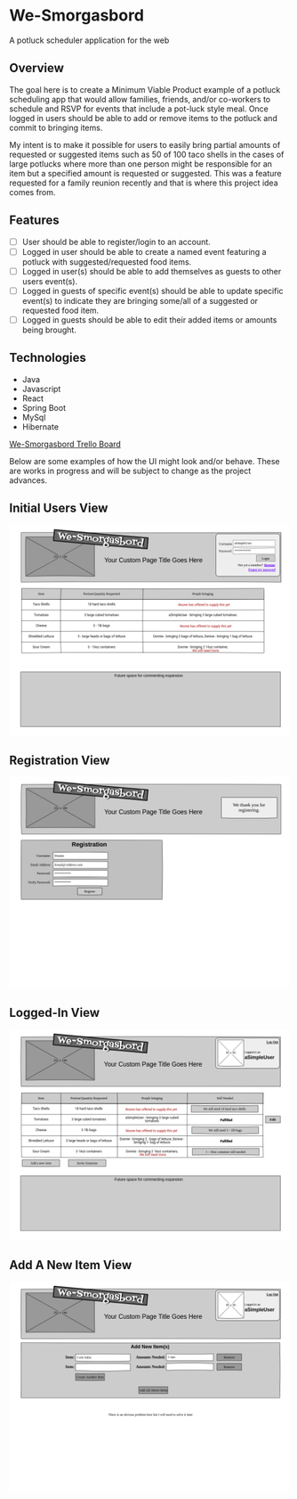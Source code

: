 # We-Smorgasbord
A potluck scheduler application for the web

## **Overview**
The goal here is to create a Minimum Viable Product example of a potluck scheduling app that would allow families, friends, and/or co-workers to schedule and RSVP for events that include a pot-luck style meal. Once logged in users should be able to add or remove items to the potluck and commit to bringing items. 

My intent is to make it possible for users to easily bring partial amounts of requested or suggested items such as 50 of 100 taco shells in the cases of large potlucks where more than one person might be responsible for an item but a specified amount is requested or suggested. This was a feature requested for a family reunion recently and that is where this project idea comes from. 

## **Features**

- [ ] User should be able to register/login to an account.
- [ ] Logged in user should be able to create a named event featuring a potluck with suggested/requested food items.
- [ ] Logged in user(s) should be able to add themselves as guests to other users event(s).
- [ ] Logged in guests of specific event(s) should be able to update specific event(s) to indicate they are bringing some/all of a suggested or requested food item.
- [ ] Logged in guests should be able to edit their added items or amounts being brought.

## **Technologies**

- Java
- Javascript
- React
- Spring Boot
- MySql
- Hibernate

[We-Smorgasbord Trello Board](https://trello.com/b/rLj7Vcrb/lc2020)

Below are some examples of how the UI might look and/or behave. These are works in progress and will be subject to change as the project advances. 

## **Initial Users View**
![Initial View](/wireframes/visitor.png)

## **Registration View**
![Register View](/wireframes/registration.png)

## **Logged-In View**
![Logged In View](/wireframes/loggedin.png)

## **Add A New Item View**
![Add A New Item View](/wireframes/addanewitem.png)
